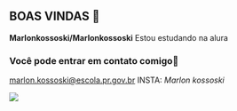 ## BOAS VINDAS 💙

**Marlonkossoski/Marlonkossoski** 
Estou estudando na alura
### Você pode entrar em contato comigo📧
marlon.kossoski@escola.pr.gov.br
INSTA: _Marlon kossoski_

![](https://media1.tenor.com/m/kPBGULXYKz8AAAAC/%D8%A7%D9%84%D9%86%D8%B5%D8%B1-ronaldo-al-nassr.gif)

